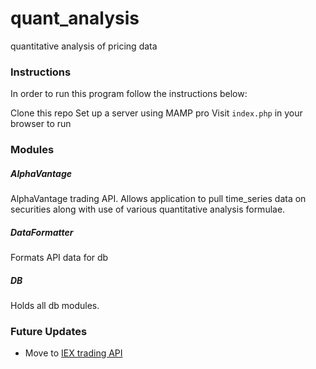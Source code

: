 # quant_analysis
quantitative analysis of pricing data

### Instructions

In order to run this program follow the instructions below:

Clone this repo 
Set up a server using MAMP pro
Visit `index.php` in your browser to run

### Modules

##### AlphaVantage
AlphaVantage trading API. Allows application to pull time_series data on securities along with use of various quantitative analysis formulae.

##### DataFormatter
Formats API data for db

##### DB
Holds all db modules.

### Future Updates

 - Move to [IEX trading API](https://iextrading.com/developer/docs)
